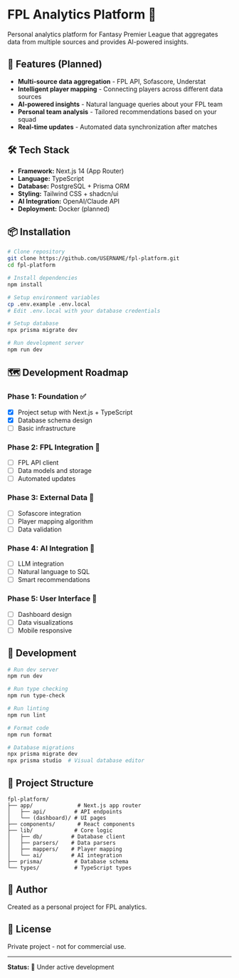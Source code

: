 # FPL Analytics Platform 🎯

Personal analytics platform for Fantasy Premier League that aggregates data from multiple sources and provides AI-powered insights.

## 🚀 Features (Planned)

- **Multi-source data aggregation** - FPL API, Sofascore, Understat
- **Intelligent player mapping** - Connecting players across different data sources
- **AI-powered insights** - Natural language queries about your FPL team
- **Personal team analysis** - Tailored recommendations based on your squad
- **Real-time updates** - Automated data synchronization after matches

## 🛠 Tech Stack

- **Framework:** Next.js 14 (App Router)
- **Language:** TypeScript
- **Database:** PostgreSQL + Prisma ORM
- **Styling:** Tailwind CSS + shadcn/ui
- **AI Integration:** OpenAI/Claude API
- **Deployment:** Docker (planned)

## 📦 Installation

```bash
# Clone repository
git clone https://github.com/USERNAME/fpl-platform.git
cd fpl-platform

# Install dependencies
npm install

# Setup environment variables
cp .env.example .env.local
# Edit .env.local with your database credentials

# Setup database
npx prisma migrate dev

# Run development server
npm run dev
```

## 🗺 Development Roadmap

### Phase 1: Foundation ✅
- [x] Project setup with Next.js + TypeScript
- [x] Database schema design
- [ ] Basic infrastructure

### Phase 2: FPL Integration 🚧
- [ ] FPL API client
- [ ] Data models and storage
- [ ] Automated updates

### Phase 3: External Data 📅
- [ ] Sofascore integration
- [ ] Player mapping algorithm
- [ ] Data validation

### Phase 4: AI Integration 📅
- [ ] LLM integration
- [ ] Natural language to SQL
- [ ] Smart recommendations

### Phase 5: User Interface 📅
- [ ] Dashboard design
- [ ] Data visualizations
- [ ] Mobile responsive

## 🔧 Development

```bash
# Run dev server
npm run dev

# Run type checking
npm run type-check

# Run linting
npm run lint

# Format code
npm run format

# Database migrations
npx prisma migrate dev
npx prisma studio  # Visual database editor
```

## 📁 Project Structure

```
fpl-platform/
├── app/              # Next.js app router
│   ├── api/         # API endpoints
│   └── (dashboard)/ # UI pages
├── components/       # React components
├── lib/             # Core logic
│   ├── db/         # Database client
│   ├── parsers/    # Data parsers
│   ├── mappers/    # Player mapping
│   └── ai/         # AI integration
├── prisma/          # Database schema
└── types/           # TypeScript types
```

## 👤 Author

Created as a personal project for FPL analytics.

## 📄 License

Private project - not for commercial use.

---

**Status:** 🚧 Under active development